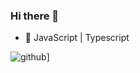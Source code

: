 ### Hi there 👋




- 🔭 JavaScript | Typescript

![github](https://img.shields.io/badge/GitHub-000000?style=for-the-badge&logo=GitHub&logoColor=white)]
